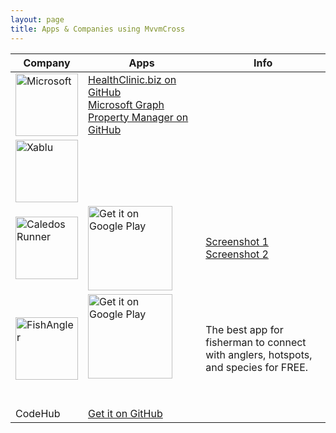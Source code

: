 ```yaml
---
layout: page
title: Apps & Companies using MvvmCross
---
```


| Company | Apps | Info |
| ------ | ------ | ------ |
| <a href="https://xablu.com/"><img src="https://www.mvvmcross.com/assets/img/companies/microsoft.png" width="100px" alt="Microsoft"> | [HealthClinic.biz on GitHub](https://github.com/Microsoft/HealthClinic.biz) <br> [Microsoft Graph Property Manager on GitHub](https://github.com/microsoftgraph/xamarin-csharp-propertymanager-sample) |  |
| <a href="https://xablu.com/"><img src="https://www.mvvmcross.com/assets/img/companies/xablu.png" width="100px" alt="Xablu"> | <br> | <br> |
| <a href="https://goo.gl/Im5kBC"><img src="https://api.caledos.com/Content/images/github/logo.png" width="100px" alt="Caledos Runner"> | <a href='https://play.google.com/store/apps/details?id=com.caledoslab.runner&pcampaignid=MKT-Other-global-all-co-prtnr-py-PartBadge-Mar2515-1'><img alt='Get it on Google Play' width="135px" src='https://play.google.com/intl/en_us/badges/images/generic/en_badge_web_generic.png'/></a> | [Screenshot 1](https://api.caledos.com/Content/images/github/photo1.jpg "Caledos Runner screenshot 1") <br> [Screenshot 2](https://api.caledos.com/Content/images/github/photo2.jpg "Caledos Runner screenshot 1") |
| <a href="https://www.fishangler.com"><img src="http://is2.mzstatic.com/image/thumb/Purple117/v4/e3/e0/d2/e3e0d2b6-807d-072b-ee90-dd93bc87df2f/source/175x175bb.jpg" width="100px" alt="FishAngler"> | <a href='https://play.google.com/store/apps/details?id=com.fishangler.fishangler&pcampaignid=MKT-Other-global-all-co-prtnr-py-PartBadge-Mar2515-1'><img alt='Get it on Google Play' width="135px" src='https://play.google.com/intl/en_us/badges/images/generic/en_badge_web_generic.png'/></a> <a href="https://itunes.apple.com/us/app/fish-angler-fishing-reports-forecast-logbook/id1073941118?mt=8&at=10l6Xd&ct=j45yf32j2z00xkod01g9a" style="display:inline-block;overflow:hidden;background:url(//linkmaker.itunes.apple.com/assets/shared/badges/en-us/appstore-lrg.svg) no-repeat;width:135px;height:40px;background-size:contain;"></a> | The best app for fisherman to connect with anglers, hotspots, and species for FREE. |
| CodeHub | [Get it on GitHub](https://github.com/thedillonb/CodeHub) | <br> |
